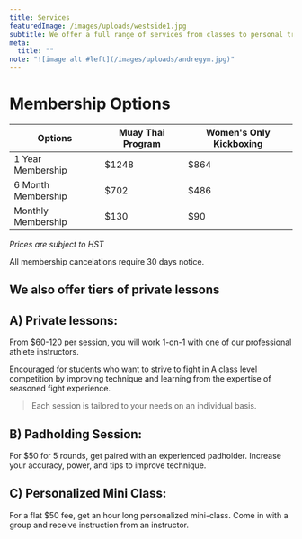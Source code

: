 ```yaml
---
title: Services
featuredImage: /images/uploads/westside1.jpg
subtitle: We offer a full range of services from classes to personal training
meta:
  title: ""
note: "![image alt #left](/images/uploads/andregym.jpg)"
---
```

# Membership Options

| Options            | Muay Thai Program | Women's Only Kickboxing |
| ------------------ | ----------------- | ----------------------- |
| 1 Year Membership  | $1248             | $864                    |
| 6 Month Membership | $702              | $486                    |
| Monthly Membership | $130              | $90                     |

*Prices are subject to HST*

All membership cancelations require 30 days notice.

## We also offer tiers of private lessons

## A) Private lessons:

From $60-120 per session, you will work 1-on-1 with one of our professional athlete instructors.

Encouraged for students who want to strive to fight in A class level competition by improving technique and learning from the expertise of seasoned fight experience.

> Each session is tailored to your needs on an individual basis.

## B) Padholding Session:

For $50 for 5 rounds, get paired with an experienced padholder. Increase your accuracy, power, and tips to improve technique.

## C) Personalized Mini Class:

For a flat $50 fee, get an hour long personalized mini-class. Come in with a group and receive instruction from an instructor.